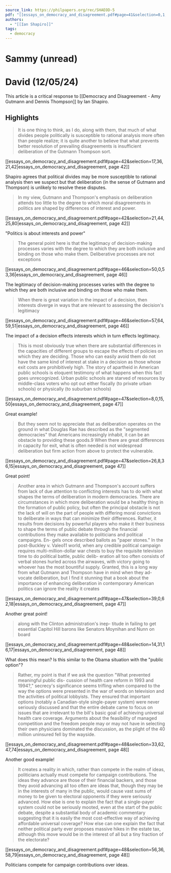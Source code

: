 ```yaml
---
source_link: https://philpapers.org/rec/SHAEOD-5
pdf: "[[essays_on_democracy_and_disagreement.pdf#page=41&selection=0,1,4,37|essays_on_democracy_and_disagreement, page 41]]"
authors:
  - "[[Ian Shapiro]]"
tags:
  - democracy
---
```

# Sammy (unread)

# David (12/05/24)

This article is a critical response to [[Democracy and Disagreement - Amy Gutmann and Dennis Thompson]] by Ian Shapiro.

## Highlights

>  It is one thing to think, as I do, along with them, that much of what divides people politically is susceptible to rational analysis more often than people realize; it is quite another to believe that what prevents better resolution of prevailing disagreements is insufficient deliberation of the Gutmann Thompson sort.

[[essays_on_democracy_and_disagreement.pdf#page=42&selection=17,36,21,42|essays_on_democracy_and_disagreement, page 42]]

Shapiro agrees that political divides may be more susceptible to rational analysis then we suspect but that deliberation (in the sense of Gutmann and Thompson) is unlikely to resolve these disputes. 

>In my view, Gutmann and Thompson's emphasis on deliberation attends too little to the degree to which moral disagreements in politics are shaped by differences of interest and power.

[[essays_on_democracy_and_disagreement.pdf#page=42&selection=21,44,25,80|essays_on_democracy_and_disagreement, page 42]]

"Politics is about interests and power"

> The general point here is that the legitimacy of decision-making processes varies with the degree to which they are both inclusive and binding on those who make them. Deliberative processes are not exceptions

[[essays_on_democracy_and_disagreement.pdf#page=46&selection=50,0,53,36|essays_on_democracy_and_disagreement, page 46]]

The legitimacy of decision-making processes varies with the degree to which they are both inclusive and binding on those who make them. 

> When there is great variation in the impact of a decision, then interests diverge in ways that are relevant to assessing the decision's legitimacy

[[essays_on_democracy_and_disagreement.pdf#page=46&selection=57,64,59,51|essays_on_democracy_and_disagreement, page 46]]

The impact of a decision effects interests which in turn effects legitimacy. 

> This is most obviously true when there are substantial differences in the capacities of different groups to escape the effects of policies on which they are deciding. Those who can easily avoid them do not have the same kind of interest at stake in a decision as those whose exit costs are prohibitively high. The story of apartheid in American public schools is eloquent testimony of what happens when this fact goes unrecognized. Urban public schools are starved of resources by middle-class voters who opt out either fiscally (to private urban schools) or physically (to suburban schools)

[[essays_on_democracy_and_disagreement.pdf#page=47&selection=8,0,15,50|essays_on_democracy_and_disagreement, page 47]]

Great example!

>  But they seem not to appreciate that as deliberation operates on the ground in what Douglas Rae has described as the "segmented democracies" that Americans increasingly inhabit, it can be an obstacle to providing these goods.9 When there are great differences in capacity for exit, what is often needed is not widespread deliberation but firm action from above to protect the vulnerable.

[[essays_on_democracy_and_disagreement.pdf#page=47&selection=26,8,36,15|essays_on_democracy_and_disagreement, page 47]]

Great point!

> Another area in which Gutmann and Thompson's account suffers from lack of due attention to conflicting interests has to do with what shapes the terms of deliberation in modern democracies. There are circumstances in which more deliberation would be a healthy thing in the formation of public policy, but often the principal obstacle is not the lack of will on the part of people with differing moral convictions to deliberate in ways that can minimize their differences. Rather, it results from decisions by powerful players who make it their business to shape the terms of public debate through the financial contributions they make available to politicians and political campaigns. En- gels once described ballots as "paper stones." In the post-Buckley v. Valeo11 world, when any credible political campaign requires multi-million-dollar war chests to buy the requisite television time to do political battle, public delib- eration all too often consists of verbal stones hurled across the airwaves, with victory going to whoever has the most bountiful supply. Granted, this is a long way from what Gutmann and Thompson have in mind when they ad- vocate deliberation, but I find it stunning that a book about the importance of enhancing deliberation in contemporary American politics can ignore the reality it creates

[[essays_on_democracy_and_disagreement.pdf#page=47&selection=39,0,62,18|essays_on_democracy_and_disagreement, page 47]]

Another great point! 

> along with the Clinton administration's inep- titude in failing to get essential Capitol Hill barons like Senators Moynihan and Nunn on board

[[essays_on_democracy_and_disagreement.pdf#page=48&selection=14,31,16,17|essays_on_democracy_and_disagreement, page 48]]

What does this mean? Is this similar to the Obama situation with the "public option"?

> Rather, my point is that if we ask the question "What prevented meaningful public dis- cussion of health care reform in 1993 and 1994?," secrecy's significance seems trifling when compared to the way the options were presented in the war of words on television and the activities of political lobbyists. They ensured that important options (notably a Canadian-style single-payer system) were never seriously discussed and that the entire debate came to focus on issues that are irrelevant to the bill's basic goal of achieving universal health care coverage. Arguments about the feasibility of managed competition and the freedom people may or may not have in selecting their own physicians dominated the discussion, as the plight of the 40 million uninsured fell by the wayside.

[[essays_on_democracy_and_disagreement.pdf#page=48&selection=33,62,47,74|essays_on_democracy_and_disagreement, page 48]]

Another good example!

>  It creates a reality in which, rather than compete in the realm of ideas, politicians actually must compete for campaign contributions. The ideas they advance are those of their financial backers, and those they avoid advancing all too often are ideas that, though they may be in the interests of many in the public, would cause vast sums of money to be given to electoral opponents if they were seriously advanced. How else is one to explain the fact that a single-payer system could not be seriously mooted, even at the start of the public debate, despite a substantial body of academic commentary suggesting that it is easily the most cost-effective way of achieving affordable universal coverage? How else can one explain the fact that neither political party ever proposes massive hikes in the estate tax, although this move would be in the interest of all but a tiny fraction of the electorate?

[[essays_on_democracy_and_disagreement.pdf#page=48&selection=56,36,58,79|essays_on_democracy_and_disagreement, page 48]]

Politicians compete for campaign contributions over ideas. 